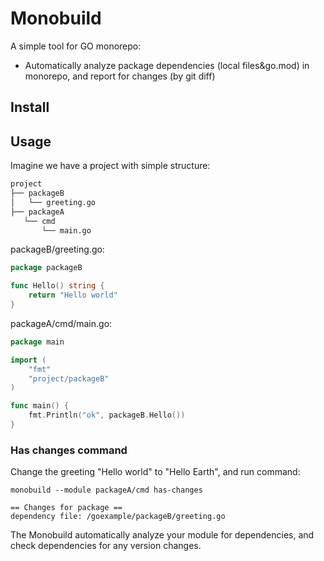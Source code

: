 # Monobuild

A simple tool for GO monorepo:

- Automatically analyze package dependencies (local files&go.mod) in monorepo, and report for changes (by git diff)

## Install

## Usage

Imagine we have a project with simple structure:

```bash
project
├── packageB
│   └── greeting.go
├── packageA
   └── cmd
       └── main.go
```
       
packageB/greeting.go:

```go
package packageB

func Hello() string {
	return "Hello world"
}
```

packageA/cmd/main.go:

```go
package main

import (
	"fmt"
	"project/packageB"
)

func main() {
	fmt.Println("ok", packageB.Hello())
}
```

### Has changes command

Change the greeting "Hello world" to "Hello Earth", and run command:

```shell script
monobuild --module packageA/cmd has-changes

== Changes for package ==
dependency file: /goexample/packageB/greeting.go
``` 

The Monobuild automatically analyze your module for dependencies, and check dependencies for any version changes.